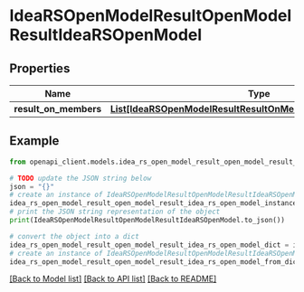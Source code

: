 # IdeaRSOpenModelResultOpenModelResultIdeaRSOpenModel


## Properties

Name | Type | Description | Notes
------------ | ------------- | ------------- | -------------
**result_on_members** | [**List[IdeaRSOpenModelResultResultOnMembersIdeaRSOpenModel]**](IdeaRSOpenModelResultResultOnMembersIdeaRSOpenModel.md) |  | [optional] 

## Example

```python
from openapi_client.models.idea_rs_open_model_result_open_model_result_idea_rs_open_model import IdeaRSOpenModelResultOpenModelResultIdeaRSOpenModel

# TODO update the JSON string below
json = "{}"
# create an instance of IdeaRSOpenModelResultOpenModelResultIdeaRSOpenModel from a JSON string
idea_rs_open_model_result_open_model_result_idea_rs_open_model_instance = IdeaRSOpenModelResultOpenModelResultIdeaRSOpenModel.from_json(json)
# print the JSON string representation of the object
print(IdeaRSOpenModelResultOpenModelResultIdeaRSOpenModel.to_json())

# convert the object into a dict
idea_rs_open_model_result_open_model_result_idea_rs_open_model_dict = idea_rs_open_model_result_open_model_result_idea_rs_open_model_instance.to_dict()
# create an instance of IdeaRSOpenModelResultOpenModelResultIdeaRSOpenModel from a dict
idea_rs_open_model_result_open_model_result_idea_rs_open_model_from_dict = IdeaRSOpenModelResultOpenModelResultIdeaRSOpenModel.from_dict(idea_rs_open_model_result_open_model_result_idea_rs_open_model_dict)
```
[[Back to Model list]](../README.md#documentation-for-models) [[Back to API list]](../README.md#documentation-for-api-endpoints) [[Back to README]](../README.md)


